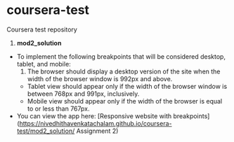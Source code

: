 # coursera-test
Coursera test repository

1. **mod2_solution**
  * To implement the following breakpoints that will be considered desktop, tablet, and mobile: 
    1. The browser should display a desktop version of the site when the width of the browser window is 992px and above. 
    * Tablet view should appear only if the width of the browser window is between 768px and 991px, inclusively. 
    * Mobile view should appear only if the width of the browser is equal to or less than 767px.
  * You can view the app here: [Responsive website with breakpoints](https://nivedhithavenkatachalam.github.io/coursera-test/mod2_solution/ Assignment 2)
